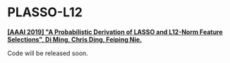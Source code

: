 # PLASSO-L12
[**\[AAAI 2019\] "A Probabilistic Derivation of LASSO and L12-Norm Feature Selections", Di Ming, Chris Ding, Feiping Nie.**](https://ojs.aaai.org/index.php/AAAI/article/view/4382) 

Code will be released soon.
